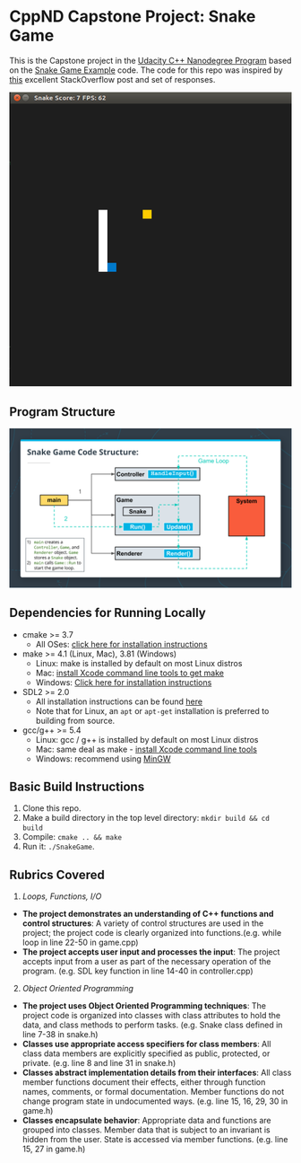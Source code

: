 # CppND Capstone Project: Snake Game

This is the Capstone project in the [Udacity C++ Nanodegree Program](https://www.udacity.com/course/c-plus-plus-nanodegree--nd213) based on the [Snake Game Example](https://github.com/udacity/CppND-Capstone-Snake-Game) code. The code for this repo was inspired by [this](https://codereview.stackexchange.com/questions/212296/snake-game-in-c-with-sdl) excellent StackOverflow post and set of responses.

<img src="snake_game.gif"/>

## Program Structure

<img src="structure.png"/>

## Dependencies for Running Locally
* cmake >= 3.7
  * All OSes: [click here for installation instructions](https://cmake.org/install/)
* make >= 4.1 (Linux, Mac), 3.81 (Windows)
  * Linux: make is installed by default on most Linux distros
  * Mac: [install Xcode command line tools to get make](https://developer.apple.com/xcode/features/)
  * Windows: [Click here for installation instructions](http://gnuwin32.sourceforge.net/packages/make.htm)
* SDL2 >= 2.0
  * All installation instructions can be found [here](https://wiki.libsdl.org/Installation)
  * Note that for Linux, an `apt` or `apt-get` installation is preferred to building from source.
* gcc/g++ >= 5.4
  * Linux: gcc / g++ is installed by default on most Linux distros
  * Mac: same deal as make - [install Xcode command line tools](https://developer.apple.com/xcode/features/)
  * Windows: recommend using [MinGW](http://www.mingw.org/)

## Basic Build Instructions

1. Clone this repo.
2. Make a build directory in the top level directory: `mkdir build && cd build`
3. Compile: `cmake .. && make`
4. Run it: `./SnakeGame`.

## Rubrics Covered

1. *Loops, Functions, I/O*
  * **The project demonstrates an understanding of C++ functions and control structures**: A variety of control structures are used in the project; the project code is clearly organized into functions.(e.g. while loop in line 22-50 in game.cpp)
  * **The project accepts user input and processes the input**: The project accepts input from a user as part of the necessary operation of the program. (e.g. SDL key function in line 14-40 in controller.cpp)
2. *Object Oriented Programming*
  * **The project uses Object Oriented Programming techniques**: The project code is organized into classes with class attributes to hold the data, and class methods to perform tasks. (e.g. Snake class defined in line 7-38 in snake.h)
  * **Classes use appropriate access specifiers for class members**: All class data members are explicitly specified as public, protected, or private. (e.g. line 8 and line 31 in snake.h)
  * **Classes abstract implementation details from their interfaces**: All class member functions document their effects, either through function names, comments, or formal documentation. Member functions do not change program state in undocumented ways. (e.g. line 15, 16, 29, 30 in game.h)
  * **Classes encapsulate behavior**: Appropriate data and functions are grouped into classes. Member data that is subject to an invariant is hidden from the user. State is accessed via member functions. (e.g. line 15, 27 in game.h)
